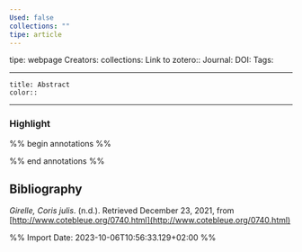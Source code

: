 ```yaml
---
Used: false
collections: ""
tipe: article
---
```

tipe: webpage
Creators: 
collections: 
Link to zotero:: 
Journal: 
DOI: 
Tags: 

---
```ad-note
title: Abstract
color:: 

```

---
### Highlight

%% begin annotations %%

%% end annotations %%

## Bibliography

_Girelle, Coris julis_. (n.d.). Retrieved December 23, 2021, from [http://www.cotebleue.org/0740.html](http://www.cotebleue.org/0740.html)

%% Import Date: 2023-10-06T10:56:33.129+02:00 %%
